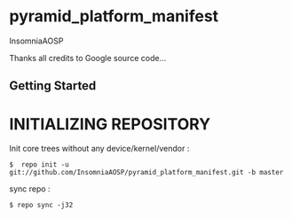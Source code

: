 pyramid_platform_manifest
=================

InsomniaAOSP


Thanks all credits to Google source code...

Getting Started
---------------

INITIALIZING REPOSITORY
=======================

Init core trees without any device/kernel/vendor :

    $  repo init -u git://github.com/InsomniaAOSP/pyramid_platform_manifest.git -b master




sync repo :

    $ repo sync -j32

















    
    

